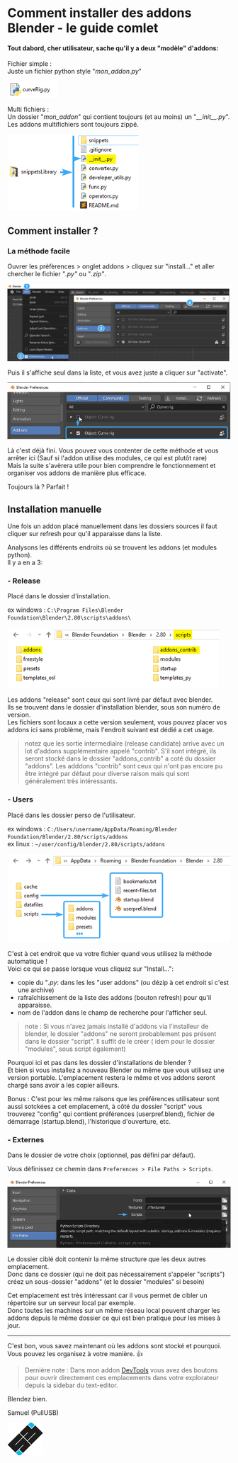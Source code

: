 # Comment installer des addons Blender - le guide comlet


#### Tout dabord, cher utilisateur, sache qu'il y a deux "modèle" d'addons:

Fichier simple :  
Juste un fichier python style "*mon_addon.py*"

![single file addon](/imgs/single_file_addon.png)

Multi fichiers :  
Un dossier "*mon_addon*" qui contient toujours (et au moins) un "*\_\_init\_\_.py*".  
Les addons multifichiers sont toujours zippé.

![multi-file addon](/imgs/multi-file_addon.png)


## Comment installer ?

### La méthode facile

Ouvrer les préfèrences > onglet addons > cliquez sur "install..." et aller chercher le fichier "*.py"* ou "*.zip"*.

![basic install](/imgs/basic_install.png)

Puis il s'affiche seul dans la liste, et vous avez juste a cliquer sur "activate".

![activate addon](/imgs/activate_addon.png)


Là c'est déjà fini. Vous pouvez vous contenter de cette méthode et vous arrêter ici (Sauf si l'addon utilise des modules, ce qui est plutôt rare)  
Mais la suite s'avèrera utile pour bien comprendre le fonctionnement et organiser vos addons de manière plus efficace.

Toujours là ? Parfait !

## Installation manuelle

Une fois un addon placé manuellement dans les dossiers sources il faut cliquer sur refresh
pour qu'il apparaisse dans la liste.

Analysons les différents endroits où se trouvent les addons (et modules python).  
Il y a en a 3:

### - Release

Placé dans le dossier d'installation.

ex windows : `C:\Program Files\Blender Foundation\Blender\2.80\scripts\addons\`

![release](/imgs/release.png)

Les addons "release" sont ceux qui sont livré par défaut avec blender.  
Ils se trouvent dans le dossier d'installation blender, sous son numéro de version.  
Les fichiers sont locaux a cette version seulement, vous pouvez placer vos addons ici sans problème, mais l'endroit suivant est dédié a cet usage.

> notez que les sortie intermediaire (release candidate) arrive avec un lot d'addons supplémentaire appelé "contrib". S'il sont intégré, ils seront stocké dans le dossier "addons_contrib" a coté du dossier "addons". Les adddons "contrib" sont ceux qui n'ont pas encore pu être intégré par défaut pour diverse raison mais qui sont généralement très intéressants.


### - Users

Placé dans les dossier perso de l'utilisateur.

ex windows : `C:/Users/username/AppData/Roaming/Blender Foundation/Blender/2.80/scripts/addons`  
ex linux : `~/user/config/blender/2.80/scripts/addons`

![user scripts and config](/imgs/user_scripts_and_config.png)

C'est à cet endroit que va votre fichier quand vous utilisez la méthode automatique !  
Voici ce qui se passe lorsque vous cliquez sur "Install...":
- copie du "*.py*: dans les les "user addons" (ou dézip à cet endroit si c'est une archive)
- rafraîchissement de la liste des addons (bouton refresh) pour qu'il apparaisse.
- nom de l'addon dans le champ de recherche pour l'afficher seul.

> note : Si vous n'avez jamais installé d'addons via l'installeur de blender, le dossier "addons" ne seront probablement pas présent dans le dossier "script". Il suffit de le créer ( idem pour le dossier "modules", sous script également)

Pourquoi ici et pas dans les dossier d'installations de blender ?  
Et bien si vous installez a nouveau Blender ou même que vous utilisez une version portable.
L'emplacement restera le même et vos addons seront chargé sans avoir a les copier ailleurs.

Bonus : C'est pour les même raisons que les préférences utilisateur sont aussi sotckées a cet emplacement, à côté du dossier "script" vous trouverez "config" qui contient préférences (userpref.blend), fichier de démarrage (startup.blend), l'historique d'ouverture, etc.


### - Externes

Dans le dossier de votre choix (optionnel, pas défini par défaut).

Vous définissez ce chemin dans `Preferences > File Paths > Scripts`.  

![external scripts](/imgs/external_scripts.png)

Le dossier ciblé doit contenir la même structure que les deux autres emplacement.  
Donc dans ce dossier (qui ne doit pas nécessairement s'appeler "scripts") créez un sous-dossier "addons" (et le dossier "modules" si besoin)

Cet emplacement est très intéressant car il vous permet de cibler un répertoire sur un serveur local par exemple.  
Donc toutes les machines sur un même réseau local peuvent charger les addons depuis le même dossier ce qui est bien pratique pour les mises à jour.

---

C'est bon, vous savez maintenant où les addons sont stocké et pourquoi. Vous pouvez les organisez à votre manière. <span>&#128077;</span>


> Dernière note : Dans mon addon [DevTools](https://github.com/Pullusb/devTools) vous avez des boutons pour ouvrir directement ces emplacements dans votre explorateur depuis la sidebar du text-editor.


Blendez bien.

Samuel (PullUSB)

![logo SB](/imgs/logo_sb_80px.png)